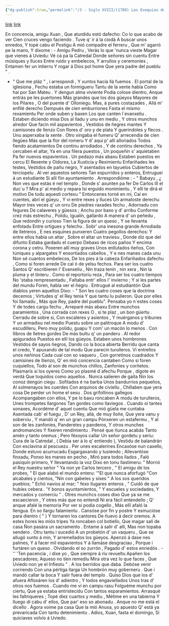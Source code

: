 ```yaml
---
{"dg-publish":true,"permalink":"/3 - Siglo XVIII/(1789) Las Exequias de Carlos III en Oviedo/","tags":["#Siglo_18","central","Antonio_Balvidares_Argüelles","escrito","Sariego","a1789","poema"]}
---
```


[link](https://wikisource.org/wiki/Las_Exequias_de_Carlos_III_en_Oviedo)
[link](https://asturies.com/sites/default/files/escritores/exequias.txt)

En concencia, amigu Xuan ,
Que aturdidu estó dafecho: 
Co lo que acabo de ver
Cien cruces vengo faciendo . 
Tuve q' ir á la ciodá
A buscar unos enredos,
Y topé cabu el Postigu
A mió compadre el ferreru ,
Que m' agarró pe la mano, 
Y dixome : - Amigu Pedru , 
Verás lo que 'nunca vieste 
Magar que vienes á Uviedu: 
Vé cá pa la Catredal 
Donde señores sin cuentu 
Entre músiques y lluces 
Entre ruido y embelecos, 
Y arrullos y ceremonies , 
Entamen fer un intierru 
Y rogar á Dios pol home 
Que yera padre del pueblu " .
- " Que me pláz " , i arrespondi ,
Y xuntos hacia llá fuemos .
El portal de la iglesiona ,
Fechu estaba un formigueru
Tantu de la xente había
Como hai por San Mateu . 
Y dengun alma viviente 
Podía colose dientro, 
Anque entrás pe les puertones
Más grandes que los dos güeyos 
Mayores de los Pilares , 
O del puente d' Olloniegu. 
Mas, á pures costazades , 
Allá m' enfilé derecho 
Dempués de cien emburriones 
Fasta el mismo rexamientu 
Per onde suben y baxen 
Los que canten l´evanxeliu . 
Estaben diciendo misa 
Dos al lladu y unu en mediu , 
Y otros munchos alredor 
Que facín mil aspavientos , 
Vestidos de ñegres mantes 
Y camisones de llenzo 
Con flores d' oro y de plata 
Y guerindoles y flecos . 
Unu asperxaba la xente . 
Otro xingaba el fumeru 
Q' arrecendía de cien llegües 
Más que la flor del romeru 
Y d' aquí p' allí alloriados 
Todos fiendo acatamientos 
De continu arrodiados , 
Y de continu derechos , 
Ya cercaben el altar, 
Ya en una filera puestos , 
Un poqueñín s' aquietaben 
Pa fer nuevos espavientos . 
Un pedazo más abaxu 
Estaben puestos en cercu 
El Rexente y Oidores, 
La Xusticia y Reximientu 
Enfariñades les testes, 
Vestidos de pañu negro, 
Y asentados en tayuelos 
Cubiertos de terciopelu . 
Al ver aquestos señores 
Tan espurridos y enteros,
Entruguei á un estudiante 
Si allí fiin ayuntamiento . 
Arrespondióme : - " Babayu , 
¿ Non ves que estás é nel templo , 
Donde s' axunten pa fer 
De Carlos III el duc´u ?
 Mira p' al medio y repara
 Isi erguido monimientu ,
 Y elli te dirá el motivo
 De todu aquesti cortexu "
 Entoncenes torné en mi,
 Caí en cuentes, abrí el güeyu ,
 Y vi entre rexes y lluces
 Un armatoste derechu
 Mayor tres veces q' un orru
 De piedres raxades fechu ,
 Adornadu con fegures
 De calaveres y güesos ;
 Anchu por baxo y d' arribu
 Conforme crez más estrechu ,
 Polidu, Igualín, gallardo
 A manera d' un peñedu ,
 Que redondín y curioso
 Tien la figura de un queso ,
 Y se llevanta enfotadu
 Entre ortigues y felechu .
 Sobr' una inesona grande
 Arrodiada de lletreros ,
 E nes esquines punxeren
 Cuatro pegollos derechos:
 Y entre ellos había un altar ,
 Sobre el altar un traviesu ,
 Donde diz que del difunto
 Estaba gardadu el cuerpo
 Debaxo de ricos paños
 Y encima corona y cetru.
 Poxeren allí muy graves
 Unos enllutados ñeños,
 Con túniques y alpargates
Y ensortiados cabellos ,
Y e nes manes cada unu
 Non sé cuantos embelecos, 
De los pies á la cabeza 
Enfariñados dafechu , 
Como si foren arrede 
De cal ó de yelsu fechos. 
Para ser los cuatro Santos 
Q' escribieren l' Evanxeliu , 
Nin traza tenín , nin xera , 
Nin la pluma y el tinteru . 
Como el reportoriu reza , 
Para ser los cuatro tiempos
No 'staba rempresentadu , 
Faltaba entr' ellos l' invierno ; 
Y si les partes del mundu
Foren, había ver el ñegru . 
Entrugué al estudiantón 
Qué diablos yeren aquellos 
Dixo: - " Son les cuatro coses 
que la doctrina decemos ; 
Virtudes q' el Rey tenia 
Y que tantu lu pulieron. 
Que por elles foi llamadu , 
Más que Rey, padre del pueblu".
Pensaba yo n´estes coses 
Y de todes cargu fechu , 
Arreparé más abaxu 
Entre munchos paramientos , 
Una corrada con rexes 
O , si te plaz , un bon güertu . 
Cerradu de sobre si, 
Con escaleres y asientos , 
Y muérganos y tribunes 
Y un armadixu nel medio
Puestu sobre un palitroque 
A modu d' escudilleru, 
Pero muy polidu, guapu 
Y com' un macón lo menos . 
Con llibros de lletres gordes 
De más bultu q' un panderu . 
Al redor apigurados 
Puestos en ellí los güeyos. 
Estaben unos hombrones 
Vestidos de sayos ñegros, 
Dando co la boca abierta 
Berridu que canta el credo, 
Y apuxando de tal modu 
Que parecin turulleros. 
Vi entrellos unos neñinos 
Cada cual con so vaqueru , 
Con gorretinos cuadrados 
Y camisines de llienzo, 
Q' en mió concencia cantaben 
Como si foren cuquiellos, 
Todo al son de munchos chillos,
Zanfoníes y corñetos. 
Plasmarís si los oyeres 
Como yo plasmé d´afechu 
Porque , dígote en verdá 
Que toquidos como aquellos .
Nunca salieren de gaita
Nin los conoz dengún ciegu . 
Sofitados é na barba 
Unos bandurrios pequeños,
Al solmenayos les cuerdes
Con arquinos de civiellu ,
Chillaben que yera cosa
De perder un home el sesu .
Dos grifollinos gallegos
Acompangaben con ellos,
Y pe lo baxu roncaben
A modu de turulleros,
Unes trompetes llargones
Tan gordes como llaviegos .
Cuando oí tantes sonaxes,
Acordéme d' aquel cuentu
Que mió güela me cuntaba
Asentada cab' el fuegu ,
D' un Rey, allá, de muy lloñe,
Que yera vanu y soberviu ,
Y mandó q' en un gran campu
Pónxeren un estafermu ,
Y al son de les zanfoníes,
Panderetes y panderos,
Y otros munches andromancies
Y fixeren rendimientu .
 Pensé que ñunca acabás
Tanto amén y tanto oremus ;
Pero féxoyos callar
Un señor gordetu y seriu:
Cura de la Catredal ,
( Debía ser á lo q' entiendo ),
Vestidu de balandrán
Con esclavina al pescuezu .
Per unes escalerines
Encaxóse nun caxello,
Donde estuvo acurrucadu
Esgargaxando y tusiendo ;
Allevantóse finxadu,
Ponxo les manes en pecho ,
Miró para todos llados ,
Faló pasiquín primero,
Y llevantando la voz
Dixo en tonu llastimeru:
" Morrió el Rey nuestru señor
" Ya non ye Carlos tercero ,
" El amigu de los probes,
" El que alabó el mundo enteru:
'"El que nunca aforfugó
"Con alcabales y cientos, 
"Nin con gabeles y sises 
" A los sos queridos pueblos; 
" Echó navíos al mar;
" fexo llugares enteros , 
" Cuidó de que hubíes cebera . 
'Y bonos ayuntamientos, 
" Y escueles y sociedades,
Y mercados y comerciu " . 
Otres munchcs coses dixo 
Que ya se me escaecieron , 
Y otres más que no entendí
Ni era fácil entendello ; 
Q' anque afalé la memoria 
Por ver si podía cogello , 
Más ellï afaló la llengua. 
En so llargu falamientu . 
Cansóse por fin y postre 
Y esmucióse para dientro ( " ) 
Y tornaren los cantores 
De ñuevo á decir oremos.
A estes hores les miós tripes 
Ya roncaben col botiello,
Que magar salí de casa 
Ñon pasára un sacramento . 
Entame á salir d' allí, 
Mas non topaba sendero . 
Otru tantu i sucedió 
A un probetón d' un vaqueru , 
Que se allugó xunto á min, 
Y arremellados los güeyos. 
Apenzó á dase nes palmes, 
Y á facer mil espavientos 
Y á llamáse desgraciau , 
Porque i furtáren un queso . 
Olvidando el so zurrón , 
Pagado d' estos enriedós .
-'' 'Ten pacencia , i dixe yo ,
Que siempre á ríu revueltu 
Apañen los pescadores; 
Aqueso no tien remediu 
Mira otra vez lo que faces , 
Que Uviedo non ye el Infiestu " . 
A los berridos que daba. 
Debóse venir corriendo
Con una pértiga llarga 
Un hombrón muy goberneru . 
Que i mandó callar la boca 
Y salir fuera del templo . 
Quiso Dios que los d' afuera 
Afloxáren los d' adientro , 
Y todos engaviellados 
Unos tras d' otros nos fuemos .
Cuando me ví en campu rasu 
Folguéme munchu por ciertu, 
Que ya estaba entristecidu 
Con tantos esparamientos. 
Arrasqué les faltriqueres ; 
Topé  diez cuartos y mediu , 
Métíme en una tabierna 
Y lluego dí cabu d' ellos, 
Que par' eso so abonadu . 
Anque no me está el dicello . 
Ágora voime pa casa 
Que la mió Anuxa, yo apuesto 
Q' está ya prevaricada 
Con tantu detenimientu . 
Adios, Xuan, fasta el domingo, 
Si quiciaves volvio á Uviedo.